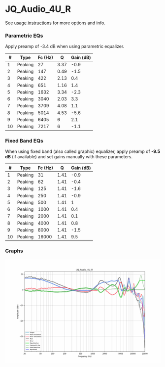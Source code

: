 # JQ_Audio_4U_R
See [usage instructions](https://github.com/jaakkopasanen/AutoEq#usage) for more options and info.

### Parametric EQs
Apply preamp of -3.4 dB when using parametric equalizer.

|   # | Type    |   Fc (Hz) |    Q |   Gain (dB) |
|-----|---------|-----------|------|-------------|
|   1 | Peaking |        27 | 3.37 |        -0.9 |
|   2 | Peaking |       147 | 0.49 |        -1.5 |
|   3 | Peaking |       422 | 2.13 |         0.4 |
|   4 | Peaking |       651 | 1.16 |         1.4 |
|   5 | Peaking |      1632 | 3.34 |        -2.3 |
|   6 | Peaking |      3040 | 2.03 |         3.3 |
|   7 | Peaking |      3709 | 4.08 |         1.1 |
|   8 | Peaking |      5014 | 4.53 |        -5.6 |
|   9 | Peaking |      6405 | 6    |         2.1 |
|  10 | Peaking |      7217 | 6    |        -1.1 |

### Fixed Band EQs
When using fixed band (also called graphic) equalizer, apply preamp of **-9.5 dB** (if available) and set gains manually with these parameters.

|   # | Type    |   Fc (Hz) |    Q |   Gain (dB) |
|-----|---------|-----------|------|-------------|
|   1 | Peaking |        31 | 1.41 |        -0.9 |
|   2 | Peaking |        62 | 1.41 |        -0.4 |
|   3 | Peaking |       125 | 1.41 |        -1.6 |
|   4 | Peaking |       250 | 1.41 |        -0.9 |
|   5 | Peaking |       500 | 1.41 |         1   |
|   6 | Peaking |      1000 | 1.41 |         0.4 |
|   7 | Peaking |      2000 | 1.41 |         0.1 |
|   8 | Peaking |      4000 | 1.41 |         0.8 |
|   9 | Peaking |      8000 | 1.41 |        -1.5 |
|  10 | Peaking |     16000 | 1.41 |         9.5 |

### Graphs
![](./JQ_Audio_4U_R.png)
